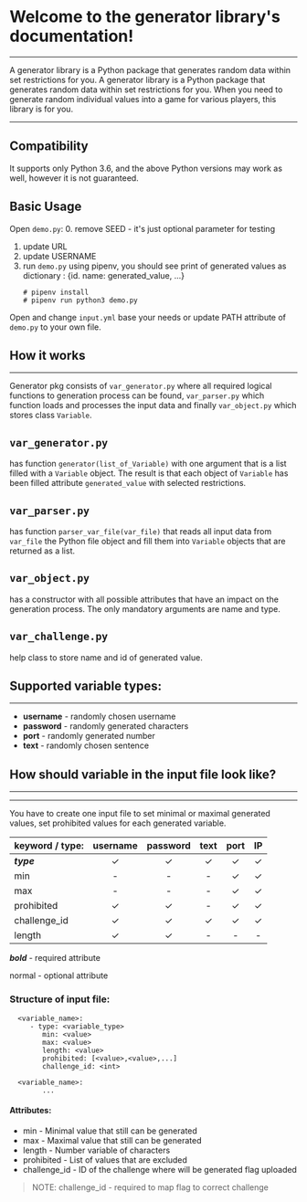 # Welcome to the generator library's documentation!

---

A generator library is a Python package that generates random data within set restrictions for you. A generator library is a Python package that generates random data within set restrictions for you. When you need to generate random individual values into a game for various players, this library is for you.

---

## Compatibility

It supports only Python 3.6, and the above Python versions may work as well, however it is not guaranteed. 

## Basic Usage

Open `demo.py`: 
0. remove SEED - it's just optional parameter for testing
1. update URL
2. update USERNAME
3. run `demo.py` using pipenv, you should see print of generated values as dictionary : {id. name: generated_value, ...}
    ```
    # pipenv install  
    # pipenv run python3 demo.py
   ```

Open and change `input.yml` base your needs or update PATH attribute of `demo.py` to your own file.

How it works
---
---
Generator pkg consists of `var_generator.py` where all required logical functions to generation process can be found, `var_parser.py` which function loads and processes the input data and finally `var_object.py` which stores class `Variable`. 

`var_generator.py` 
---
has function `generator(list_of_Variable)` with one argument that is a list filled with a `Variable` object. The result is that each object of `Variable` has been filled attribute `generated_value` with selected restrictions.

`var_parser.py` 
---
has function `parser_var_file(var_file)` that reads all input data from `var_file` the Python file object and fill them into `Variable` objects that are returned as a list. 

`var_object.py` 
---
has a constructor with all possible attributes that have an impact on the generation process. The only mandatory arguments are name and type.

`var_challenge.py` 
---
help class to store name and id of generated value.

Supported variable types:
---
---

* **username** - randomly chosen username
* **password** - randomly generated characters
* **port**     - randomly generated number
* **text**     - randomly chosen sentence

## How should variable in the input file look like?

---
---
You have to create one input file to set minimal or maximal generated values, set prohibited values for each generated variable.

| keyword / type: | username | password | text | port | IP |
| -------------   |:-----: | :-----:| :----:| :----:| :-----:|
| ***type***      | ✓      | ✓      | ✓     | ✓     | ✓     |
| min             | -      | -      | -     | ✓     | ✓     |
| max             | -      | -      | -     | ✓     | ✓     |
| prohibited      | ✓      | ✓      | -     | ✓     | ✓     |
| challenge_id    | ✓      | ✓      | ✓     | ✓     | ✓     |
| length          | ✓      | ✓      | -     | -     | -     |

***bold*** - required attribute

normal     - optional attribute

### Structure of input file:

      <variable_name>:
         - type: <variable_type>  
            min: <value>
            max: <value>
            length: <value>
            prohibited: [<value>,<value>,...]
            challenge_id: <int>  
    
      <variable_name>:
            ...

#### Attributes:
- min - Minimal value that still can be generated
- max - Maximal value that still can be generated
- length - Number variable of characters   
- prohibited - List of values that are excluded
- challenge_id - ID of the challenge where will be generated flag uploaded 

> NOTE: challenge_id - required to map flag to correct challenge